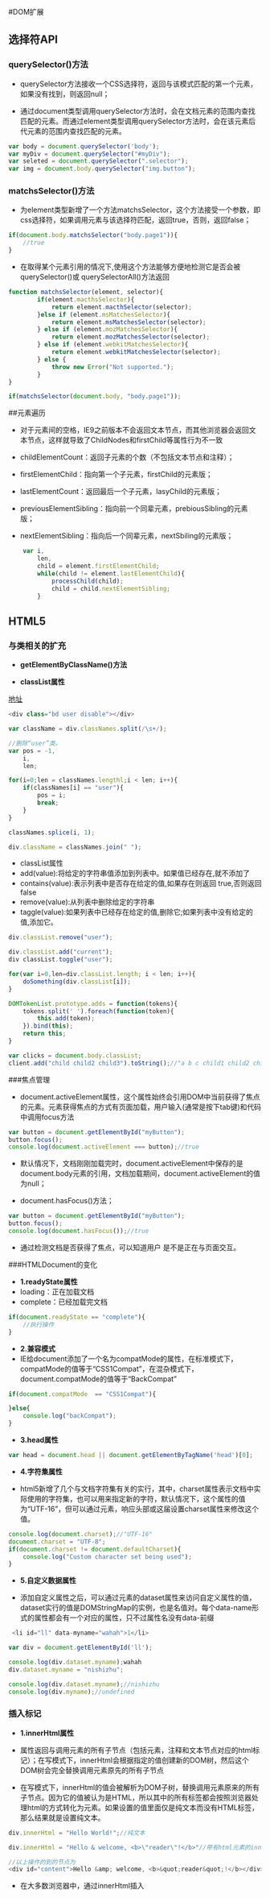 #DOM扩展

## 选择符API

### querySelector()方法

- querySelector方法接收一个CSS选择符，返回与该模式匹配的第一个元素，如果没有找到，则返回null；

- 通过document类型调用querySelector方法时，会在文档元素的范围内查找匹配的元素。而通过element类型调用querySelector方法时，会在该元素后代元素的范围内查找匹配的元素。

```javascript
var body = document.querySelector('body');
var myDiv = document.querySelector("#myDiv");
var seleted = document.querySelector(".selector");
var img = document.body.querySelector("img.button");
```

### matchsSelector()方法

- 为element类型新增了一个方法matchsSelector，这个方法接受一个参数，即css选择符，如果调用元素与该选择符匹配，返回true，否则，返回false；

```javascript
if(document.body.matchsSelector("body.page1")){
	//true
}
```

- 在取得某个元素引用的情况下,使用这个方法能够方便地检测它是否会被 querySelector()或 querySelectorAll()方法返回

```javascript
function matchsSelector(element, selector){
		if(element.macthsSelector){
			return element.macthSelector(selector);
		}else if (element.msMatchesSelector){            return element.msMatchesSelector(selector);        } else if (element.mozMatchesSelector){            return element.mozMatchesSelector(selector);        } else if (element.webkitMatchesSelector){            return element.webkitMatchesSelector(selector);        } else {            throw new Error("Not supported.");        }
}

if(matchsSelector(document.body, "body.page1"));

```

##元素遍历

- 对于元素间的空格，IE9之前版本不会返回文本节点，而其他浏览器会返回文本节点，这样就导致了ChildNodes和firstChild等属性行为不一致

- childElementCount：返回子元素的个数（不包括文本节点和注释）；
- firstElementChild：指向第一个子元素，firstChild的元素版；
- lastElementCount：返回最后一个子元素，lasyChild的元素版；
- previousElementSibling：指向前一个同辈元素，prebiousSibling的元素版；
- nextElementSibling：指向后一个同辈元素，nextSbiling的元素版；


```javascript
	var i,
		len,
		child = element.firstElementChild;
		while(child != element.lastElementChild){
			processChild(child);
			child = child.nextElementSibling;
		}


```

## HTML5

### 与类相关的扩充

- **getElementByClassName()方法**

- **classList属性**

[地址](http://www.zhangxinxu.com/wordpress/2013/07/domtokenlist-html5-dom-classlist-%E7%B1%BB%E5%90%8D/)

```javascript
<div class="bd user disable"></div>

var className = div.classNames.split(/\s+/);

//删除“user”类。
var pos = -1,
	i,
	len;

for(i=0;len = classNames.lengthl;i < len; i++){
	if(classNames[i] == "user"){
		pos = i;
		break;
	}
}

classNames.splice(i, 1);

div.className = classNames.join(" ");

```

- classList属性
- add(value):将给定的字符串值添加到列表中。如果值已经存在,就不添加了
- contains(value):表示列表中是否存在给定的值,如果存在则返回 true,否则返回 false
- remove(value):从列表中删除给定的字符串
- taggle(value):如果列表中已经存在给定的值,删除它;如果列表中没有给定的值,添加它。

```javascript
div.classList.remove("user");

div.classList.add("current");
div classList.toggle("user");

for(var i=0,len=div.classList.length; i < len; i++){
	doSomething(div.classList[i]);
}
```


```javascript
DOMTokenList.prototype.adds = function(tokens){
	tokens.split(' ').foreach(function(token){
		this.add(token);
	}).bind(this);
	return this;
}

var clicks = document.body.classList;
client.add("child child2 child3").toString();//"a b c child1 child2 child3"
```

###焦点管理

- document.activeElement属性，这个属性始终会引用DOM中当前获得了焦点的元素。元素获得焦点的方式有页面加载，用户输入(通常是按下tab键)和代码中调用focus方法

```javascript
var button = document.getElementById("myButton");
button.focus();
console.log(document.activeElement === button);//true
```

- 默认情况下，文档刚刚加载完时，document.activeElement中保存的是document.body元素的引用，文档加载期间，document.activeElement的值为null；


- document.hasFocus()方法；

```javascript
var button = document.getElementById("myButton");
button.focus();
console.log(document.hasFocus());//true
```

- 通过检测文档是否获得了焦点，可以知道用户 是不是正在与页面交互。

###HTMLDocument的变化

- **1.readyState属性**
- loading：正在加载文档
- complete：已经加载完文档

```javascript
if(document.readyState == "complete"){
	//执行操作
}

```

- **2.兼容模式**
- IE给document添加了一个名为compatMode的属性，在标准模式下，compatMode的值等于“CSS1Compat”，在混杂模式下，document.compatMode的值等于“BackCompat”

```javascript
if(document.compatMode  == "CSS1Compat"){

}else{
	console.log("backCompat");
}

```

- **3.head属性**

```javascript
var head = document.head || document.getElementByTagName('head')[0];

```

- **4.字符集属性**

- html5新增了几个与文档字符集有关的实行，其中，charset属性表示文档中实际使用的字符集，也可以用来指定新的字符，默认情况下，这个属性的值为“UTF-16”，但可以通过<meta>元素，响应头部或这届设置charset属性来修改这个值。

```javascript
console.log(document.charset);//"UTF-16"
document.charset = "UTF-8";
if(document.charset != document.defaultCharset){
	console.log("Custom character set being used");
}

```

- **5.自定义数据属性**

- 添加自定义属性之后，可以通过元素的dataset属性来访问自定义属性的值，dataset实行的值是DOMStringMap的实例，也是名值对。每个data-name形式的属性都会有一个对应的属性，只不过属性名没有data-前缀

```javascript
 <li id="ll" data-myname="wahah">1</li>

var div = document.getElementById('ll');

console.log(div.dataset.myname);wahah
div.dataset.myname = "nishizhu";

console.log(div.dataset.myname);//nishizhu
console.log(div.myname);//undefined

```

### 插入标记

- **1.innerHtml属性**

- 属性返回与调用元素的所有子节点（包括元素，注释和文本节点对应的html标记）；在写模式下，innerHtml会根据指定的值创建新的DOM树，然后这个DOM树会完全替换调用元素原先的所有子节点

- 在写模式下，innerHtml的值会被解析为DOM子树，替换调用元素原来的所有子节点。因为它的值被认为是HTML，所以其中的所有标签都会按照浏览器处理html的方式转化为元素。如果设置的值里面仅是纯文本而没有HTML标签，那么结果就是设置纯文本。

```javascript
div.innerHtml = "Hello World!";//纯文本

div.innerHtml = "Hello & welcome, <b>\"reader\"!</b>"//带有html元素的innerHtml

//以上操作的到的节点为
<div id="content">Hello &amp; welcome, <b>&quot;reader&quot;!</b></div>
```

- 在大多数浏览器中，通过innerHtml插入<script>元素并不会执行其中的脚本。但必须满足一些条件，一是必须为<script>元素指定defer属性，二是<script>元素必须位于“有作用域的元素”之后。

- 如果通过innerHtml插入的字符串开头就是一个无作用域的元素，那么IE会在解析这个字符串先前删除该元素。


```javascript

//以下的代码达不到目的
div.innerHTML = "<script defer>alert('hi');<\/script>"; //无效

div.innerHTML = "_<script defer>alert('hi');<\/script>";div.innerHTML = "<div>&nbsp;</div><script defer>alert('hi');<\/script>";
div.innerHTML = "<input type=\"hidden\"><script defer>alert('hi');<\/script>";

```

-  IE8 及更早版本中,<style>也是一个“没有作用域的元素”,因此必须像下面这样给它前置 一个“有作用域的元素”

- IE8原生支持toStaticHTML()方法，得到无害处理版本。

- **2.outerHtml属性**

- 在读模式下,outerHTML 返回调用它的元素及所有子节点的 HTML 标签。在写模式下,outerHTML 会根据指定的 HTML 字符串创建新的 DOM 子树,然后用这个 DOM 子树完全替换调用元素。

```javascript
<div id="content">        <p>This is a <strong>paragraph</strong> with a list following it.</p>        <ul>￼￼￼￼        <li>Item 1</li>        <li>Item 2</li>        <li>Item 3</li></ul> </div>

div.outerHTML = "<p>This is a paragraph</p>"//method1

//method 2
var p = document.createElement('p');
p.appendChild(document.createTextNode('This is a paragraph'));
div.parentNode.replace(p,div);


```

- **3.insertAdjacentHTML属性**

- 它接收两个参数:插入位置和要插入的 HTML 文本。第一个参数必须是下列值之一
- beforebegin:在当前元素之前插入紧邻的一个**同辈**元素
- afterbegin:在当前元素之下插入一个新的子元素或在第一个元素之前插入新的子元素
- beforeend:在当前元素之下插入一个新的子元素或在最后一个元素之后插入新的子元素
- arterend:在当前元素之后插入一个紧邻的**同辈**元素

- **4.内存与性能的问题**

- 假设某个元素有一个事件处理程序(或者引用了一个 JavaScript 对象作为属性),在使用前述某个属性将该元素从文档树中删除后,元素与事件处理程序(或 JavaScript 对象)之间的绑定关系在内存中并没有一并删除。如果这种情况频繁出现,页面占用的内存数量就会明显增加。

- 一般来说,在插入大量新 HTML 标记时,使用 innerHTML 属性与通过多次 DOM 操作先创建节点再指定它们之间的关系相比,效率要高得多。这是因为在设置 innerHTML 或 outerHTML 时,就会创建一个 HTML 解析器。这个解析器是在**浏览器**级别的代码(通常是 C++编写的)基础上运行的,因此比执行 JavaScript 快得多。不可避免地,创建和销毁 HTML 解析器也会带来性能损失,所以最好能够将设置 innerHTML 或 outerHTML 的次数控制在合理的范围内。

```javascript
for(var i=0, len = value.length; i<len;i++){
	ul.innerHtml += "<li>" + values[i] + "</li>";//要避免这种频繁操作!!
}


//每次循环都会访问和设置innerHtml，这样就造成了效率很低，每次都需要创建和销毁html解析器，耗费很多时间

var itemHtml = "";

for(bvar i=0,len = values.length;i<len;i++){
	itemHtml += "<li>" + values[i] + "</li>"
}

ul.innerHtml = itemHtml;

//这个例子的效率要高得多,因为它只对 innerHTML 执行了一次赋值操作。

```

## 专有扩展

### 文档模式

- 文档模式决定你可以用哪些级别的CSS和jsAPI以及如何对待文档类型

```javascript
//知道文档模式的版本号
var mode = document.documentMode

```

### children属性

### contains方法

- 某个节点是不是另一个节点的后代，引入了contains方法。

- 调用contains方法的应该是祖先节点，也就是搜索开始的节点，这个方法接受一个参数，即要检测后代的节点。如果检测的节点是该节点的后代，该方法返回true，否则返回false；

```javascript
//检测body元素是否是html元素的后代
console.log(document.docuemntElement.contains(document.body));//true
```

- **compareDocumentPosition**

- 该方法也能确定节点间的关系，支持这个方法的浏览器有IE9+，ff，safari，opera，chrome。这个方法用于确定两个节点间的关系

- 1：无关（给定的节点不在当前文档中）
- 2：局前（给定的节点在DOM树种位于参考点之前）
- 4：局后（给定的节点在DOM树种位于参考节点之后）
- 8：包含（给定的节点是参考节点的祖先）
- 16：被包含（给定的节点是参考节点的后代）

```javascript
var result = document.docuemntElement.compareDocumentPosition(document.body);
console.log(!!(result & 16));//对掩码16执行按位操作会返回一个非零数值，而两个逻辑非操作符会将该数值转换成为布尔值。

//执行上面的代码后，结果会变成20，因为16和4
```


```javascript
function contains(refNode, otherNode){
	if(typeof refNode.contains == "function" &&
	(!client.engine.webkit || client.engine.webkit >= 522)){
		return refNode.contains(otherNode);
	}else if(typeof refNode.compareDocumentPosition == "function"){
		return !!(rerNode.compareDocumentPosition(otherNode) & 16);
	}else{
		var node = otherNode.parentNode;
		do {
			if(node === refNode){
				return true;
			}else{
				node = node.parentNode;
			}
		}while(node !== null);
		return false;
	}
}

```

### 插入文本

**1.innerText属性**

- 属性中包含所有的文本内容，包括子文档树种的文本。再通过innerText读取值得时候，它会按照由浅到深的顺序，将子文档中的所有文本拼接起来。

```javascript
<div id="content">    <p>This is a <strong>paragraph</strong> with a list following it.</p>    <ul>        <li>Item 1</li>        <li>Item 2</li>        <li>Item 3</li>	</ul>
 </div>

```

用不同浏览器处理空白符的方式不同，因此输出的文本可能不会包含原始html代码中的缩进

innerHtml返回值：
This is a paragraph with a list following it.
Item1
Item2
Item3

- 替换子文本节点，而为了确保只生成一个子文本节点，就要对文本进行HTML编码，利用这一点，可以通过innerText属性过滤掉HTML标签，方法是innerText设置为等于innerText，这样就可以去掉所有HTML标签。

```javascript
div.innerText = div.innerText;
```

- ff不支持innerText，但支持作用类似的textContent属性。下面是兼容性的

- innerText与textContent返回的内容并不完全一样，innerText会忽略行内的样式和脚本，而textContent则会像返回其他文本一样返回行内的样式和脚本代码。避免浏览器兼容问题的最佳途径，就是从不包含行内样式或行内脚本的DOM中读取片段。

```javascript
function getInnerText(element){
	return (typeof element.textContent == "string") ?
	element.textContent : element.innerText;
}

function setInnerText(element, text){
	if(typeof element.textContent == "string"){
		element.content = text;
	}else{
		element.innerText = text;
	}
}

```

**2.outerText属性**

- 在读模式上，除了范围扩大到了包含调用它的节点之外，outerText和innerText基本上没有多大区别。但是在写模式下，outerText就完全不同了，outerText不只是替换调用它的元素的子节点，而是会替换整个元素。

```javascript
div.outerText = "Hello world!"

//上面和下面的
var text = document.createTextNode("Hello world!");
div.parentNode.replaceChild(text, div);

```

- 本质上，新的文本节点会完全取代调用outerText的元素，此后，该元素就从文档中被删除，无法访问。


### 滚动

- srollIntoViewIfNeeded(alignCenter)：只在当前元素在视口中不可见的情况下，才滚动浏览器窗口或容器元素，最终让它可见。如果当前元素在视口中可见，这个方法什么也不做。如果将可选的alignCenter参数设置为true，则表示尽量将元素显示在视口中部。
- scrollByLines：将元素的内容滚动指定的行高。
- scrollByPages：将元素的内容滚动指定的页面高度，具体高度由元素的高度决定。

- scrollIntoView和scrollIntoViewIfNeeded()作用对象是元素的容器，而scrollByLines和scrollByPages影响的则是元素自身

```javascript
//让页面主体滚动5行
document.body.scrollByLines(5);

//在当元素不可见的时候，让它进入浏览器视口。
document.image[0].scrollIntoViewIfNeeded();

//将页面主体往回滚动一页
document.body.scrollByPages(-1);

```

- 由于scrollIntoView是唯一一个所有浏览器都支持的方法，因此还是这个方法最常用。













```javascript

```